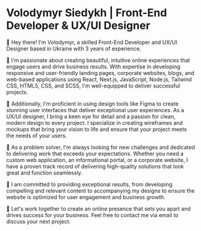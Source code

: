 # Volodymyr Siedykh | Front-End Developer & UX/UI Designer

👋 Hey there! I'm Volodymyr, a skilled Front-End Developer and UX/UI Designer based in Ukraine with 3 years of experience.

🚀 I'm passionate about creating beautiful, intuitive online experiences that engage users and drive business results. With expertise in developing responsive and user-friendly landing pages, corporate websites, blogs, and web-based applications using React, Next.js, JavaScript, Node.js, Tailwind CSS, HTML5, CSS, and SCSS, I'm well-equipped to deliver successful projects.

🎨 Additionally, I'm proficient in using design tools like Figma to create stunning user interfaces that deliver exceptional user experiences. As a UX/UI designer, I bring a keen eye for detail and a passion for clean, modern design to every project. I specialize in creating wireframes and mockups that bring your vision to life and ensure that your project meets the needs of your users.

🤝 As a problem solver, I'm always looking for new challenges and dedicated to delivering work that exceeds your expectations. Whether you need a custom web application, an informational portal, or a corporate website, I have a proven track record of delivering high-quality solutions that look great and function seamlessly.

💪 I am committed to providing exceptional results, from developing compelling and relevant content to accompanying my designs to ensure the website is optimized for user engagement and business growth.

🌟 Let's work together to create an online presence that sets you apart and drives success for your business. Feel free to contact me via email to discuss your next project.
